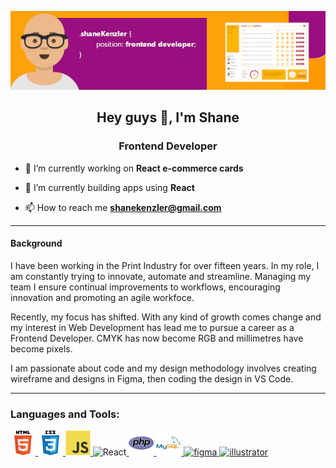 ![Web Banner with Avatar](GitHub_Web_Banner_02.jpg)

<h2 align="center">Hey guys 👋, I'm Shane</h2>
<h3 align="center">Frontend Developer</h3>

- 🔭 I’m currently working on **React e-commerce cards**

- 🌱 I’m currently building apps using **React**

- 📫 How to reach me **shanekenzler@gmail.com**

___

#### Background

I have been working in the Print Industry for over fifteen years. In my role, I am constantly trying to innovate, automate and streamline. Managing my team I ensure continual improvements to workflows, encouraging innovation and promoting an agile workfoce.

Recently, my focus has shifted. With any kind of growth comes change and my interest in Web Development has lead me to pursue a career as a Frontend Developer. CMYK has now become RGB and millimetres have become pixels.

I am passionate about code and my design methodology involves creating wireframe and designs in Figma, then coding the design in VS Code.

___

<h3 align="left">Languages and Tools:</h3>
<p align="left"> <a href="https://www.w3.org/html/" target="_blank" rel="noreferrer"> <img src="https://raw.githubusercontent.com/devicons/devicon/master/icons/html5/html5-original-wordmark.svg" alt="html5" width="40" height="40"/> </a><a href="https://www.w3schools.com/css/" target="_blank" rel="noreferrer"> <img src="https://raw.githubusercontent.com/devicons/devicon/master/icons/css3/css3-original-wordmark.svg" alt="css3" width="40" height="40"/> </a> <a href="https://developer.mozilla.org/en-US/docs/Web/JavaScript" target="_blank" rel="noreferrer"> <img src="https://raw.githubusercontent.com/devicons/devicon/master/icons/javascript/javascript-original.svg" alt="javascript" width="40" height="40"/> </a> <img src="https://cdn.worldvectorlogo.com/logos/react-1.svg" alt="React" width="40" height="40"/><a href="https://www.php.net" target="_blank" rel="noreferrer"> <img src="https://raw.githubusercontent.com/devicons/devicon/master/icons/php/php-original.svg" alt="php" width="40" height="40"/> </a> <a href="https://www.mysql.com/" target="_blank" rel="noreferrer"> <img src="https://raw.githubusercontent.com/devicons/devicon/master/icons/mysql/mysql-original-wordmark.svg" alt="mysql" width="40" height="40"/> </a><a href="https://www.figma.com/" target="_blank" rel="noreferrer"> <img src="https://www.vectorlogo.zone/logos/figma/figma-icon.svg" alt="figma" width="40" height="40"/> </a>  <a href="https://www.adobe.com/in/products/illustrator.html" target="_blank" rel="noreferrer"> <img src="https://www.vectorlogo.zone/logos/adobe_illustrator/adobe_illustrator-icon.svg" alt="illustrator" width="40" height="40"/> </a></p>


